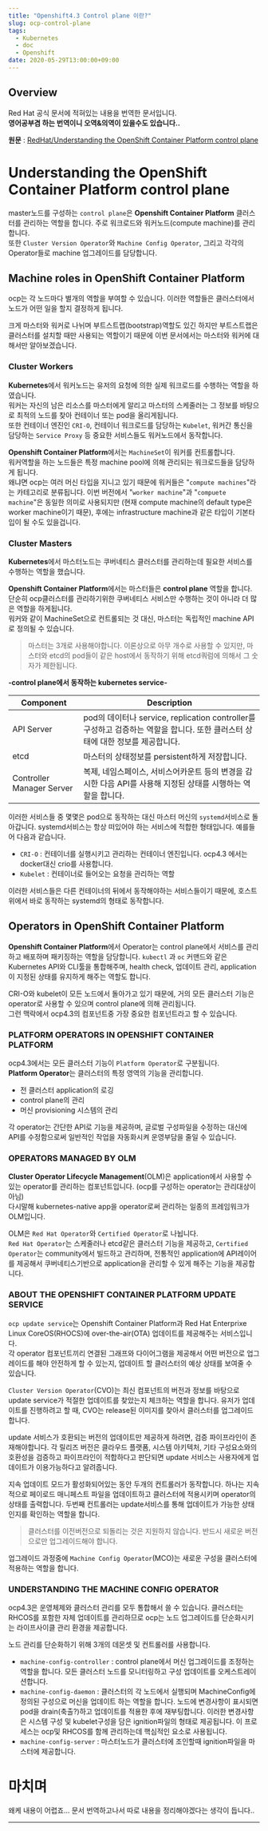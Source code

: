 ```yaml
---
title: "Openshift4.3 Control plane 이란?"
slug: ocp-control-plane
tags:
  - Kubernetes
  - doc
  - Openshift
date: 2020-05-29T13:00:00+09:00
---
```


## Overview
Red Hat 공식 문서에 적혀있는 내용을 번역한 문서입니다.  
**영어공부겸 하는 번역이니 오역&의역이 있을수도 있습니다..**   

**원문** : [RedHat/Understanding the OpenShift Container Platform control plane](https://docs.openshift.com/container-platform/4.3/architecture/control-plane.html)    

# Understanding the OpenShift Container Platform control plane
master노드를 구성하는 `control plane`은 **Openshift Container Platform** 클러스터를 관리하는 역할을 합니다. 주로 워크로드와 워커노드(compute machine)를 관리합니다.  
또한 `Cluster Version Operator`와 `Machine Config Operator`, 그리고 각각의 Operator들로 machine 업그레이드를 담당합니다.  

## Machine roles in OpenShift Container Platform
ocp는 각 노드마다 별개의 역할을 부여할 수 있습니다. 이러한 역할들은 클러스터에서 노드가 어떤 일을 할지 결정하게 됩니다.  

크게 마스터와 워커로 나뉘며 부트스트랩(bootstrap)역할도 있긴 하지만 부트스트랩은 클러스터를 설치할 때만 사용되는 역할이기 때문에 이번 문서에서는 마스터와 워커에 대해서만 알아보겠습니다.  

### Cluster Workers
**Kubernetes**에서 워커노드는 유저의 요청에 의한 실제 워크로드를 수행하는 역할을 하였습니다.  
워커는 자신의 남은 리소스를 마스터에게 알리고 마스터의 스케줄러는 그 정보를 바탕으로 최적의 노드를 찾아 컨테이너 또는 pod을 올리게됩니다.  
또한 컨테이너 엔진인 `CRI-O`, 컨테이너 워크로드를 담당하는 `Kubelet`, 워커간 통신을 담당하는 `Service Proxy` 등 중요한 서비스들도 워커노드에서 동작합니다.  

**Openshift Container Platform**에서는 `MachineSet`이 워커를 컨트롤합니다.  
워커역할을 하는 노드들은 특정 machine pool에 의해 관리되는 워크로드들을 담당하게 됩니다.  
왜냐면 ocp는 여러 머신 타입을 지니고 있기 때문에 워커들은 "`compute machines`"라는 카테고리로 분류됩니다. 이번 버전에서 "`worker machine`"과 "`compuete machine`"은 동일한 의미로 사용되지만 (현재 compute machine의 default type은 worker machine이기 때문), 후에는 infrastructure machine과 같은 타입이 기본타입이 될 수도 있을겁니다.  


### Cluster Masters
**Kubernetes**에서 마스터노드는 쿠버네티스 클러스터를 관리하는데 필요한 서비스를 수행하는 역할을 했습니다.  

**Openshift Container Platform**에서는 마스터들은 **control plane** 역할을 합니다. 단순히 ocp클러스터를 관리하기위한 쿠버네티스 서비스만 수행하는 것이 아니라 더 많은 역할을 하게됩니다.  
워커와 같이 MachineSet으로 컨트롤되는 것 대신, 마스터는 독립적인 machine API로 정의될 수 있습니다.  

>마스터는 3개로 사용해야합니다. 이론상으로 아무 개수로 사용할 수 있지만, 마스터와 etcd의 pod들이 같은 host에서 동작하기 위해 etcd쿼럼에 의해서 그 숫자가 제한됩니다.  

**-control plane에서 동작하는 kubernetes service-**  

|Component|Description|
|---|---|
|API Server|pod의 데이터나 service, replication controller를 구성하고 검증하는 역할을 합니다. 또한 클러스터 상태에 대한 정보를 제공합니다.|
|etcd|마스터의 상태정보를 persistent하게 저장합니다.|
|Controller Manager Server|복제, 네임스페이스, 서비스어카운트 등의 변경을 감시한 다음 API를 사용해 지정된 상태를 시행하는 역할을 합니다.|

이러한 서비스들 중 몇몇은 pod으로 동작하는 대신 마스터 머신의 `systemd`서비스로 돌아갑니다. 
systemd서비스는 항상 떠있어야 하는 서비스에 적합한 형태입니다. 예를들어 다음과 같습니다.  
- `CRI-O` : 컨테이너를 실행시키고 관리하는 컨테이너 엔진입니다. ocp4.3 에서는 docker대신 crio를 사용합니다.  
- `Kubelet` : 컨테이너로 들어오는 요청을 관리하는 역할

이러한 서비스들은 다른 컨테이너의 뒤에서 동작해야하는 서비스들이기 때문에, 호스트위에서 바로 동작하는 systemd의 형태로 동작합니다.  


## Operators in OpenShift Container Platform
**Openshift Container Platform**에서 Operator는 control plane에서 서비스를 관리하고 배포하며 패키징하는 역할을 담당합니다. `kubectl` 과 `oc` 커맨드와 같은 Kubernetes API와 CLI툴을 통합해주며, health check, 업데이트 관리, application이 지정된 상태를 유지하게 해주는 역할도 합니다.  

CRI-O와 kubelet이 모든 노드에서 돌아가고 있기 때문에, 거의 모든 클러스터 기능은 operator로 사용할 수 있으며 control plane에 의해 관리됩니다.  
그런 맥락에서 ocp4.3의 컴포넌트중 가장 중요한 컴포넌트라고 할 수 있습니다.  

### PLATFORM OPERATORS IN OPENSHIFT CONTAINER PLATFORM

ocp4.3에서는 모든 클러스터 기능이 `Platform Operator`로 구분됩니다.  
**Platform Operator**는 클러스터의 특정 영역의 기능을 관리합니다.  
- 전 클러스터 application의 로깅
- control plane의 관리
- 머신 provisioning 시스템의 관리

각 operator는 간단한 API로 기능을 제공하며, 글로벌 구성파일을 수정하는 대신에 API를 수정함으로써 일반적인 작업을 자동화시켜 운영부담을 줄일 수 있습니다.  


### OPERATORS MANAGED BY OLM

**Cluster Operator Lifecycle Management**(OLM)은 application에서 사용할 수 있는 operator를 관리하는 컴포넌트입니다. (ocp를 구성하는 operator는 관리대상이 아님)   
다시말해 kubernetes-native app을 operator로써 관리하는 일종의 프레임워크가 OLM입니다.  

OLM은 `Red Hat Operator`와 `Certified Operator`로 나뉩니다.  
`Red Hat Operator`는 스케줄러나 etcd같은 클러스터 기능을 제공하고, `Certified Operator`는 community에서 빌드하고 관리하며, 전통적인 application에 API레이어를 제공해서 쿠버네티스기반으로 application을 관리할 수 있게 해주는 기능을 제공합니다.  

### ABOUT THE OPENSHIFT CONTAINER PLATFORM UPDATE SERVICE
`ocp update service`는 Openshift Container Platform과 Red Hat Enterprixe Linux CoreOS(RHOCS)에 over-the-air(OTA) 업데이트를 제공해주는 서비스입니다.  
각 operator 컴포넌트끼리 연결된 그래프와 다이어그램을 제공해서 어떤 버전으로 업그레이드를 해야 안전하게 할 수 있는지, 업데이트 할 클러스터의 예상 상태를 보여줄 수 있습니다.  

`Cluster Version Operator`(CVO)는 최신 컴포넌트의 버전과 정보를 바탕으로 update service가 적절한 업데이트를 찾았는지 체크하는 역할을 합니다. 유저가 업데이트를 진행하려고 할 때, CVO는 release된 이미지를 찾아서 클러스터를 업그레이드합니다.  

update 서비스가 호환되는 버전의 업데이트만 제공하게 하려면, 검증 파이프라인이 존재해야합니다. 각 릴리즈 버전은 클라우드 플랫폼, 시스템 아키텍처, 기타 구성요소와의 호환성을 검증하고 파이프라인이 적합하다고 판단되면 update 서비스는 사용자에게 업데이트가 이용가능하다고 알려줍니다.  

지속 업데이트 모드가 활성화되어있는 동안 두개의 컨트롤러가 동작합니다. 하나는 지속적으로 페이로드 매니페스트 파일을 업데이트하고 클러스터에 적용시키며 operator의 상태를 출력합니다. 두번째 컨트롤러는 update서비스를 통해 업데이트가 가능한 상태인지를 확인하는 역할을 합니다.  

> 클러스터를 이전버전으로 되돌리는 것은 지원하지 않습니다. 반드시 새로운 버전으로만 업그레이드해야 합니다.  

업그레이드 과정중에 `Machine Config Operator`(MCO)는 새로운 구성을 클러스터에 적용하는 역할을 합니다.  


### UNDERSTANDING THE MACHINE CONFIG OPERATOR
ocp4.3은 운영체제와 클러스터 관리를 모두 통합해서 쓸 수 있습니다. 클러스터는 RHCOS를 포함한 자체 업데이트를 관리하므로 ocp는 노드 업그레이드를 단순화시키는 라이프사이클 관리 환경을 제공합니다.  

노드 관리를 단순화하기 위해 3개의 데몬셋 및 컨트롤러를 사용합니다.  

- `machine-config-controller` : control plane에서 머신 업그레이드를 조정하는 역할을 합니다. 모든 클러스터 노드를 모니터링하고 구성 업데이트를 오케스트레이션합니다.  
- `machine-config-daemon` : 클러스터의 각 노드에서 실행되며 MachineConfig에 정의된 구성으로 머신을 업데이트 하는 역할을 합니다. 노드에 변경사항이 표시되면 pod을 drain(축출?)하고 업데이트를 적용한 후에 재부팅합니다. 이러한 변경사항은 시스템 구성 및 kubelet구성을 담은 ignition파일의 형태로 제공됩니다. 이 프로세스는 ocp및 RHCOS를 함께 관리하는데 핵심적인 요소로 사용됩니다.  
- `machine-config-server` : 마스터노드가 클러스터에 조인할때 ignition파일을 마스터에 제공합니다.  


# 마치며
왜케 내용이 어렵죠... 문서 번역하고나서 따로 내용을 정리해야겠다는 생각이 듭니다..

----
